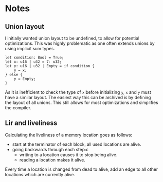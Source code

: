 # Notes

## Union layout

I initially wanted union layout to be undefined, to allow for potential optimizations.
This was highly problematic as one often extends unions by using implicit sum types.

```boulder
let condition: Bool = True;
let x: u16 | u32 = 7: u32;
let y: u16 | u32 | Empty = if condition {
    y = x;
} else {
    y = Empty;
}
```

As it is inefficient to check the type of `x` before initializing `y`,  `x` and `y` must have a similar layout.
The easiest way this can be archived is by defining the layout of all unions. This still allows for most optimizations and
simplifies the compiler.

## Lir and liveliness

Calculating the liveliness of a memory location goes as follows:

- start at the terminator of each block, all used locations are alive.
- going backwards through each step:c
    - writing to a location causes it to stop being alive.
    - reading a location makes it alive.

Every time a location is changed from dead to alive, add an edge to
all other locations which are currently alive.